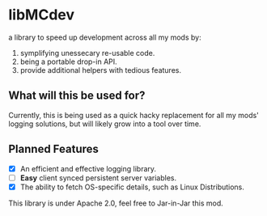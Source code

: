 # libMCdev

a library to speed up development across all my mods by:
1. symplifying unessecary re-usable code.
2. being a portable drop-in API.
3. provide additional helpers with tedious features.


## What will this be used for?

Currently, this is being used as a quick hacky replacement for all my mods' logging solutions, but will likely grow into a tool over time.

## Planned Features
- [X] An efficient and effective logging library.
- [ ] **Easy** client synced persistent server variables.
- [X] The ability to fetch OS-specific details, such as Linux Distributions.

This library is under Apache 2.0, feel free to Jar-in-Jar this mod. 

